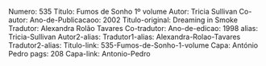 Numero: 535
Titulo: Fumos de Sonho 1º volume
Autor: Tricia Sullivan
Co-autor: 
Ano-de-Publicacaoo: 2002
Titulo-original: Dreaming in Smoke
Tradutor: Alexandra Rolão Tavares
Co-tradutor: 
Ano-de-edicao: 1998
alias: Tricia-Sullivan
Autor2-alias: 
Tradutor1-alias: Alexandra-Rolao-Tavares
Tradutor2-alias: 
Titulo-link: 535-Fumos-de-Sonho-1-volume
Capa: António Pedro
pags: 208
Capa-link: Antonio-Pedro